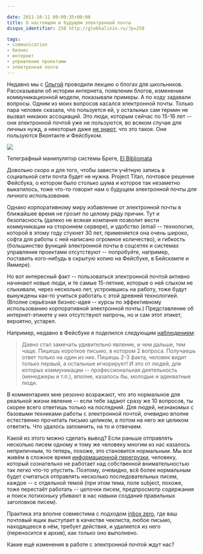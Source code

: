 ```yaml
---

date: 2011-10-11 09:09:35+00:00
title: О настоящем и будущем электронной почты
disqus_identifier: 258 http://glebkalinin.ru/?p=258

tags:
- communication
- бизнес
- интернет
- управление проектами
- электронная почта
---
```


Недавно мы с [Ольгой](http://olgatkachuk.ru) проводили лекцию о блогах для школьников. Рассказывали об истории интернета, появлении блогов, изменении коммуникационной модели, показывали примеры. А по ходу задавали вопросы. Одним из моих вопросов касался электронной почты. Только пара человек сказала, что пользуется ей, у остальных сам термин не вызвал никаких ассоциаций. Это люди, которым сейчас по 15-16 лет -- они электронной почтой уже не пользуются, во всяком случае для личных нужд, а некоторые даже [не знают](http://nachprod.livejournal.com/21849.html), что это такое. Они пользуются Вконтакте и Фейсбуком.

![](http://glebkalinin.ru/featured/2011/10/4074173413_fc1bd7afd3.jpg)

Телеграфный манипулятор системы Бреге, [El Bibliomata](http://www.flickr.com/photos/37667416@N04/4074173413/)



Довольно скоро и для того, чтобы завести учётную запись в социальной сети почта будет не нужна. Project Titan, почтовое решение Фейсбука, о котором было столько шума и которое так незаметно выкатилось, тоже что-то говорит нам о будущем электронной почты _для личного использования_.

<!-- more -->

Однако корпоративному миру избавление от электронной почты в ближайшее время не грозит по целому ряду причин. Тут и безопасность (далеко не всякая компания позволит вести коммуникации на стороннем сервере), и удобство (email -- технология, которой в этому году стукнет 30 лет, применяется она очень широко, софта для работы с ней написано огромное количество), и гибкость (большинство функций электронной почты в соцсетях и системах управления проектами отсутствуют -- попробуйте, например, поставить кого-нибудь в скрытую копию на Фейсбуке, в Бейскампе и Яммере).

Но вот интересный факт -- пользоваться электронной почтой активно начинают новые люди, и те самые 15-летние, которые о ней слыхом не слыхивали, через несколько лет, устроившись на работу, тоже будут вынуждены как-то учиться работать с этой древней технологией. (Вполне серьёзная бизнес-идея -- курсы по эффективному использованию корпоративной электронной почты.) Представление об интернет-этикете у них отсутствуют напрочь, но и сам этот этикет, вероятно, устарел.

Например, недавно в Фейсбуке я поделился следующим [наблюдением](https://www.facebook.com/kalinin/posts/10150493056363849):



> Давно стал замечать удивительно явление, и чем дальше, тем чаще. Пишешь короткое письмо, в котором 2 вопроса. Получаешь ответ только на один из них. Пишешь 2-3 факта, человек видит только первый, а остальные игнорирует! И это от людей, для которых коммуникации -- профессиональная деятельность (менеджеры и т.п.), вполне, казалось бы, молодые и адекватные люди.



В комментариях мне резонно возражают, что это нормальное для реальной жизни явление -- если тебе задают сразу же 10 вопросов, ты скорее всего ответишь только на последний. Для людей, незнакомых с базовыми техниками работы с электронной почтой, очевидно вполне естественно прочитать письмо целиком, а потом на него же целиком ответить. Что удалось запомнить, на то и отвечаем. 

Какой из этого можно сделать вывод? Если раньше отправлять несколько писем одному и тому же человеку многим из нас казалось неприличным, то теперь, похоже, это становится нормальным. Мы все живём в сложное время [информационной перегрузки](http://glebkalinin.ru/information-overload/), человеку, который сознательно не работает над собственной внимательностью так легко что-то упустить. Поэтому, очевидно, всё более нормальным будет считаться отправлять несколько последовательных писем, каждое -- с отдельной темой (при этом тема, поле subject, похоже, тоже перестаёт работать -- цепочки писем, предпросмотр содержания и поиск потихоньку убивают в нас навыки создания правильных заголовков писем).

Практика эта вполне совместима с подходом [inbox zero](http://inboxzero.com/), где ваш почтовый ящик выступает в качестве чеклиста, любое письмо, находящееся в нём, требует действия, и удаляется из него (переносится в архив), как только оно выполнено.

Какие ещё изменения в работе с электронной почтой ждут нас?
